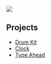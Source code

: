 ﻿![](https://javascript30.com/images/JS3-social-share.png)

## Projects

- [Drum Kit](https://aastha2112.github.io/JavaScript30/01%20-%20JavaScript%20Drum%20Kit/)
- [Clock](https://aastha2112.github.io/JavaScript30/02%20-%20JS%20and%20CSS%20Clock/)
- [Type Ahead](https://aastha2112.github.io/JavaScript30/06%20-%20Type%20Ahead/)
